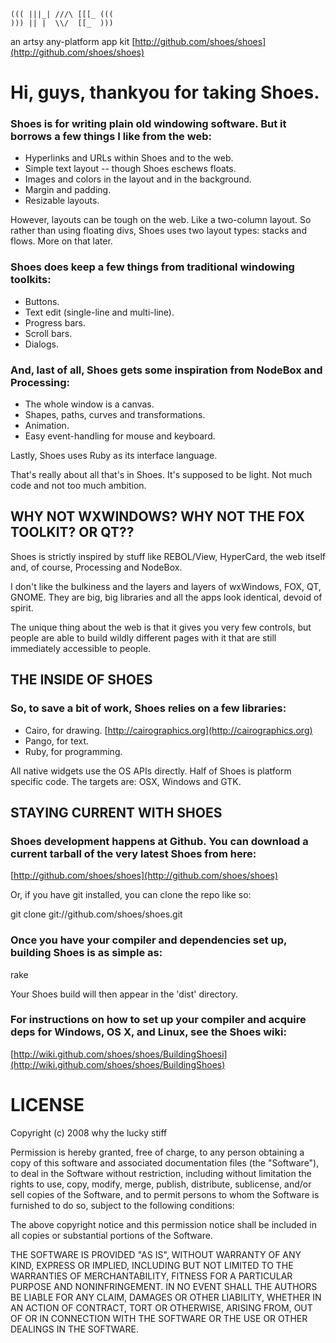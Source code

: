                       
    ((( |||_| ///\ [[[_ (((
    ))) || |  \\/  [[_  )))
an artsy any-platform app kit [http://github.com/shoes/shoes](http://github.com/shoes/shoes)

# Hi, guys, thankyou for taking Shoes.

### Shoes is for writing plain old windowing software.  But it borrows a few things I like from the web:

- Hyperlinks and URLs within Shoes and to the web.
- Simple text layout -- though Shoes eschews floats.
- Images and colors in the layout and in the background.
- Margin and padding.
- Resizable layouts.

However, layouts can be tough on the web.  Like a two-column layout.
So rather than using floating divs, Shoes uses two layout types:
stacks and flows.  More on that later.

### Shoes does keep a few things from traditional windowing toolkits:

- Buttons.
- Text edit (single-line and multi-line).
- Progress bars.
- Scroll bars.
- Dialogs.

### And, last of all, Shoes gets some inspiration from NodeBox and Processing:

- The whole window is a canvas.
- Shapes, paths, curves and transformations.
- Animation.
- Easy event-handling for mouse and keyboard.

Lastly, Shoes uses Ruby as its interface language.

That's really about all that's in Shoes.  It's supposed to be light.
Not much code and not too much ambition.

## WHY NOT WXWINDOWS?  WHY NOT THE FOX TOOLKIT?  OR QT??

Shoes is strictly inspired by stuff like REBOL/View, HyperCard, the web itself and, of course, Processing and NodeBox.

I don't like the bulkiness and the layers and layers of wxWindows, FOX, QT, GNOME.  They are big, big libraries and all the apps look identical, devoid of spirit.

The unique thing about the web is that it gives you very few controls, but people are able to build wildly different pages with it that are still immediately accessible to people.


## THE INSIDE OF SHOES

### So, to save a bit of work, Shoes relies on a few libraries:
 
- Cairo, for drawing. [http://cairographics.org](http://cairographics.org)
- Pango, for text.
- Ruby, for programming.

All native widgets use the OS APIs directly.  Half of Shoes is platform specific code.  The targets are: OSX, Windows and GTK.

## STAYING CURRENT WITH SHOES

### Shoes development happens at Github.  You can download a current tarball of the very latest Shoes from here:

[http://github.com/shoes/shoes](http://github.com/shoes/shoes)
     
Or, if you have git installed, you can clone the repo like so:

git clone git://github.com/shoes/shoes.git

### Once you have your compiler and dependencies set up, building Shoes is as simple as:

rake

Your Shoes build will then appear in the 'dist' directory.

### For instructions on how to set up your compiler and acquire deps for Windows, OS X, and Linux, see the Shoes wiki:
[http://wiki.github.com/shoes/shoes/BuildingShoesi](http://wiki.github.com/shoes/shoes/BuildingShoes)

# LICENSE

Copyright (c) 2008 why the lucky stiff
    
Permission is hereby granted, free of charge, to any person obtaining a copy of this software and associated documentation files (the "Software"), to deal in the Software without restriction, including without limitation the rights to use, copy, modify, merge, publish, distribute, sublicense, and/or sell copies of the Software, and to permit persons to whom the Software is furnished to do so, subject to the following conditions:
      
The above copyright notice and this permission notice shall be included in all copies or substantial portions of the Software.
       
THE SOFTWARE IS PROVIDED "AS IS", WITHOUT WARRANTY OF ANY KIND, EXPRESS OR IMPLIED, INCLUDING BUT NOT LIMITED TO THE WARRANTIES OF MERCHANTABILITY, FITNESS FOR A PARTICULAR PURPOSE AND NONINFRINGEMENT. IN NO EVENT SHALL THE AUTHORS BE LIABLE FOR ANY CLAIM, DAMAGES OR OTHER LIABILITY, WHETHER IN AN ACTION OF CONTRACT, TORT OR OTHERWISE, ARISING FROM, OUT OF OR IN CONNECTION WITH THE SOFTWARE OR THE USE OR OTHER DEALINGS IN THE SOFTWARE.
